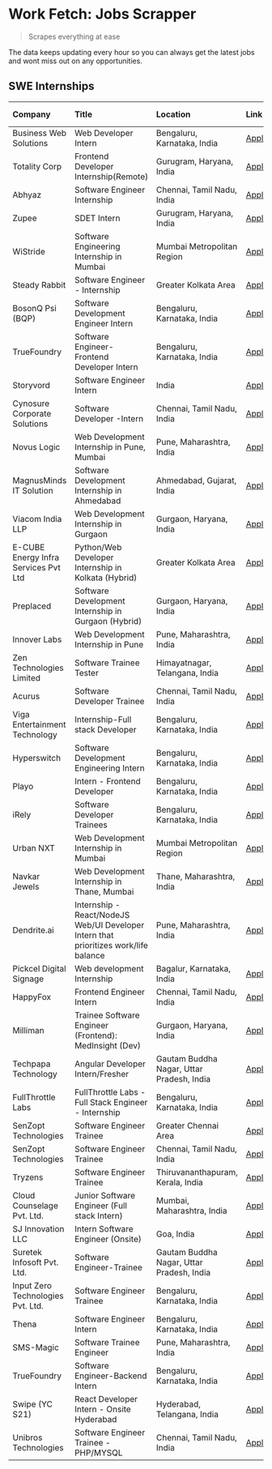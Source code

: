 # Work Fetch: Jobs Scrapper
> Scrapes everything at ease

The data keeps updating every hour so you can always get the latest jobs and wont miss out on any opportunities.

## SWE Internships
<!--START_SECTION:workfetch-->
| Company                              | Title                                                                                | Location                                  | Link                                                                                                                                                                                                                                                                                                  | Date Posted   |
|:-------------------------------------|:-------------------------------------------------------------------------------------|:------------------------------------------|:------------------------------------------------------------------------------------------------------------------------------------------------------------------------------------------------------------------------------------------------------------------------------------------------------|:--------------|
| Business Web Solutions               | Web Developer Intern                                                                 | Bengaluru, Karnataka, India               | [Apply](https://in.linkedin.com/jobs/view/web-developer-intern-at-business-web-solutions-3897552404?position=41&pageNum=0&refId=wLgwOx%2B5l8pwoPtNMPFyUQ%3D%3D&trackingId=ebYnDJpDLB9T2MtORkD6ug%3D%3D&trk=public_jobs_jserp-result_search-card)                                                      | 2024-04-13    |
| Totality Corp                        | Frontend Developer Internship(Remote)                                                | Gurugram, Haryana, India                  | [Apply](https://in.linkedin.com/jobs/view/frontend-developer-internship-remote-at-totality-corp-3897033997?position=10&pageNum=0&refId=wLgwOx%2B5l8pwoPtNMPFyUQ%3D%3D&trackingId=mArNy0vYcTvNO5xwPVoN0Q%3D%3D&trk=public_jobs_jserp-result_search-card)                                               | 2024-04-12    |
| Abhyaz                               | Software Engineer Internship                                                         | Chennai, Tamil Nadu, India                | [Apply](https://in.linkedin.com/jobs/view/software-engineer-internship-at-abhyaz-3896949793?position=56&pageNum=0&refId=wLgwOx%2B5l8pwoPtNMPFyUQ%3D%3D&trackingId=DNdUiivZyH%2F%2Bqz6p4LkD%2Fw%3D%3D&trk=public_jobs_jserp-result_search-card)                                                        | 2024-04-12    |
| Zupee                                | SDET Intern                                                                          | Gurugram, Haryana, India                  | [Apply](https://in.linkedin.com/jobs/view/sdet-intern-at-zupee-3888478071?position=32&pageNum=0&refId=wLgwOx%2B5l8pwoPtNMPFyUQ%3D%3D&trackingId=vV%2FDSf29U7QGxzPTRhYCPg%3D%3D&trk=public_jobs_jserp-result_search-card)                                                                              | 2024-04-09    |
| WiStride                             | Software Engineering Internship in Mumbai                                            | Mumbai Metropolitan Region                | [Apply](https://in.linkedin.com/jobs/view/software-engineering-internship-in-mumbai-at-wistride-3888218704?position=14&pageNum=0&refId=wLgwOx%2B5l8pwoPtNMPFyUQ%3D%3D&trackingId=n5QciuCmsCc9Q%2BponXS76g%3D%3D&trk=public_jobs_jserp-result_search-card)                                             | 2024-04-08    |
| Steady Rabbit                        | Software Engineer - Internship                                                       | Greater Kolkata Area                      | [Apply](https://in.linkedin.com/jobs/view/software-engineer-internship-at-steady-rabbit-3885171077?position=17&pageNum=0&refId=wLgwOx%2B5l8pwoPtNMPFyUQ%3D%3D&trackingId=YcsvVo%2FIi1VeWSs9N3Q9XA%3D%3D&trk=public_jobs_jserp-result_search-card)                                                     | 2024-04-08    |
| BosonQ Psi (BQP)                     | Software Development Engineer Intern                                                 | Bengaluru, Karnataka, India               | [Apply](https://in.linkedin.com/jobs/view/software-development-engineer-intern-at-bosonq-psi-bqp-3888328596?position=33&pageNum=0&refId=wLgwOx%2B5l8pwoPtNMPFyUQ%3D%3D&trackingId=y8%2FMNOBeAJIBGvVXzD4Svg%3D%3D&trk=public_jobs_jserp-result_search-card)                                            | 2024-04-06    |
| TrueFoundry                          | Software Engineer- Frontend Developer Intern                                         | Bengaluru, Karnataka, India               | [Apply](https://in.linkedin.com/jobs/view/software-engineer-frontend-developer-intern-at-truefoundry-3887320206?position=18&pageNum=0&refId=wLgwOx%2B5l8pwoPtNMPFyUQ%3D%3D&trackingId=uFBf48pg2h6bZ4U1vXHSnA%3D%3D&trk=public_jobs_jserp-result_search-card)                                          | 2024-04-05    |
| Storyvord                            | Software Engineer Intern                                                             | India                                     | [Apply](https://in.linkedin.com/jobs/view/software-engineer-intern-at-storyvord-3518938006?position=16&pageNum=0&refId=wLgwOx%2B5l8pwoPtNMPFyUQ%3D%3D&trackingId=BzxIv5mwkN5f9Jciy7CmkQ%3D%3D&trk=public_jobs_jserp-result_search-card)                                                               | 2024-04-04    |
| Cynosure Corporate Solutions         | Software Developer -Intern                                                           | Chennai, Tamil Nadu, India                | [Apply](https://in.linkedin.com/jobs/view/software-developer-intern-at-cynosure-corporate-solutions-3884767755?position=19&pageNum=0&refId=wLgwOx%2B5l8pwoPtNMPFyUQ%3D%3D&trackingId=fprP9hTPOGn1AyB%2FPKb9Rw%3D%3D&trk=public_jobs_jserp-result_search-card)                                         | 2024-04-04    |
| Novus Logic                          | Web Development Internship in Pune, Mumbai                                           | Pune, Maharashtra, India                  | [Apply](https://in.linkedin.com/jobs/view/web-development-internship-in-pune-mumbai-at-novus-logic-3885741343?position=55&pageNum=0&refId=wLgwOx%2B5l8pwoPtNMPFyUQ%3D%3D&trackingId=jU%2FQs0HT%2BrjTOKj4hDcfDg%3D%3D&trk=public_jobs_jserp-result_search-card)                                        | 2024-04-04    |
| MagnusMinds IT Solution              | Software Development Internship in Ahmedabad                                         | Ahmedabad, Gujarat, India                 | [Apply](https://in.linkedin.com/jobs/view/software-development-internship-in-ahmedabad-at-magnusminds-it-solution-3883933909?position=34&pageNum=0&refId=wLgwOx%2B5l8pwoPtNMPFyUQ%3D%3D&trackingId=uA0BnY7Hh5KtdiUPE7DWQg%3D%3D&trk=public_jobs_jserp-result_search-card)                             | 2024-04-03    |
| Viacom India LLP                     | Web Development Internship in Gurgaon                                                | Gurgaon, Haryana, India                   | [Apply](https://in.linkedin.com/jobs/view/web-development-internship-in-gurgaon-at-viacom-india-llp-3883946826?position=51&pageNum=0&refId=wLgwOx%2B5l8pwoPtNMPFyUQ%3D%3D&trackingId=GqblYVcIORzjxqFCvp%2BvMA%3D%3D&trk=public_jobs_jserp-result_search-card)                                         | 2024-04-03    |
| E-CUBE Energy Infra Services Pvt Ltd | Python/Web Developer Internship in Kolkata (Hybrid)                                  | Greater Kolkata Area                      | [Apply](https://in.linkedin.com/jobs/view/python-web-developer-internship-in-kolkata-hybrid-at-e-cube-energy-infra-services-pvt-ltd-3882160442?position=12&pageNum=0&refId=wLgwOx%2B5l8pwoPtNMPFyUQ%3D%3D&trackingId=VO9paiQiBqZoSKYqM9lIkA%3D%3D&trk=public_jobs_jserp-result_search-card)           | 2024-04-02    |
| Preplaced                            | Software Development Internship in Gurgaon (Hybrid)                                  | Gurgaon, Haryana, India                   | [Apply](https://in.linkedin.com/jobs/view/software-development-internship-in-gurgaon-hybrid-at-preplaced-3880567870?position=20&pageNum=0&refId=wLgwOx%2B5l8pwoPtNMPFyUQ%3D%3D&trackingId=hfYg8D0bXCLfXzwAzk%2Fo8g%3D%3D&trk=public_jobs_jserp-result_search-card)                                    | 2024-04-01    |
| Innover Labs                         | Web Development Internship in Pune                                                   | Pune, Maharashtra, India                  | [Apply](https://in.linkedin.com/jobs/view/web-development-internship-in-pune-at-innover-labs-3875494237?position=7&pageNum=0&refId=wLgwOx%2B5l8pwoPtNMPFyUQ%3D%3D&trackingId=CCtiXjzAO1PAMV4vPhLaFw%3D%3D&trk=public_jobs_jserp-result_search-card)                                                   | 2024-03-28    |
| Zen Technologies Limited             | Software Trainee Tester                                                              | Himayatnagar, Telangana, India            | [Apply](https://in.linkedin.com/jobs/view/software-trainee-tester-at-zen-technologies-limited-3872100214?position=9&pageNum=0&refId=wLgwOx%2B5l8pwoPtNMPFyUQ%3D%3D&trackingId=4CLb5HmZ9XqUP495uLicKw%3D%3D&trk=public_jobs_jserp-result_search-card)                                                  | 2024-03-26    |
| Acurus                               | Software Developer Trainee                                                           | Chennai, Tamil Nadu, India                | [Apply](https://in.linkedin.com/jobs/view/software-developer-trainee-at-acurus-3871400616?position=21&pageNum=0&refId=wLgwOx%2B5l8pwoPtNMPFyUQ%3D%3D&trackingId=BaqjLr9I2KelyERjlNL1pw%3D%3D&trk=public_jobs_jserp-result_search-card)                                                                | 2024-03-26    |
| Viga Entertainment Technology        | Internship-Full stack Developer                                                      | Bengaluru, Karnataka, India               | [Apply](https://in.linkedin.com/jobs/view/internship-full-stack-developer-at-viga-entertainment-technology-3870669789?position=26&pageNum=0&refId=wLgwOx%2B5l8pwoPtNMPFyUQ%3D%3D&trackingId=bG%2Fh9aJGBbs6yUG9l%2BWsvw%3D%3D&trk=public_jobs_jserp-result_search-card)                                | 2024-03-25    |
| Hyperswitch                          | Software Development Engineering Intern                                              | Bengaluru, Karnataka, India               | [Apply](https://in.linkedin.com/jobs/view/software-development-engineering-intern-at-hyperswitch-3865513498?position=58&pageNum=0&refId=wLgwOx%2B5l8pwoPtNMPFyUQ%3D%3D&trackingId=BM2%2FRq44CoDu2gaTtCRrCg%3D%3D&trk=public_jobs_jserp-result_search-card)                                            | 2024-03-23    |
| Playo                                | Intern - Frontend Developer                                                          | Bengaluru, Karnataka, India               | [Apply](https://in.linkedin.com/jobs/view/intern-frontend-developer-at-playo-3864131172?position=5&pageNum=0&refId=wLgwOx%2B5l8pwoPtNMPFyUQ%3D%3D&trackingId=tGeD09Jdu72EWxKo8ta2%2Fg%3D%3D&trk=public_jobs_jserp-result_search-card)                                                                 | 2024-03-22    |
| iRely                                | Software Developer Trainees                                                          | Bengaluru, Karnataka, India               | [Apply](https://in.linkedin.com/jobs/view/software-developer-trainees-at-irely-3860566039?position=3&pageNum=0&refId=wLgwOx%2B5l8pwoPtNMPFyUQ%3D%3D&trackingId=Uso8fLQqFR53MNWTXPbBxg%3D%3D&trk=public_jobs_jserp-result_search-card)                                                                 | 2024-03-18    |
| Urban NXT                            | Web Development Internship in Mumbai                                                 | Mumbai Metropolitan Region                | [Apply](https://in.linkedin.com/jobs/view/web-development-internship-in-mumbai-at-urban-nxt-3858090142?position=54&pageNum=0&refId=wLgwOx%2B5l8pwoPtNMPFyUQ%3D%3D&trackingId=edp4oSggy11b7pmIpMVJJg%3D%3D&trk=public_jobs_jserp-result_search-card)                                                   | 2024-03-15    |
| Navkar Jewels                        | Web Development Internship in Thane, Mumbai                                          | Thane, Maharashtra, India                 | [Apply](https://in.linkedin.com/jobs/view/web-development-internship-in-thane-mumbai-at-navkar-jewels-3858087224?position=59&pageNum=0&refId=wLgwOx%2B5l8pwoPtNMPFyUQ%3D%3D&trackingId=hqXemeKkmXiMDAhUKnRq3g%3D%3D&trk=public_jobs_jserp-result_search-card)                                         | 2024-03-15    |
| Dendrite.ai                          | Internship - React/NodeJS Web/UI Developer Intern that prioritizes work/life balance | Pune, Maharashtra, India                  | [Apply](https://in.linkedin.com/jobs/view/internship-react-nodejs-web-ui-developer-intern-that-prioritizes-work-life-balance-at-dendrite-ai-3853583200?position=35&pageNum=0&refId=wLgwOx%2B5l8pwoPtNMPFyUQ%3D%3D&trackingId=GSg%2B6PbVr3Zw8RB01VbVjw%3D%3D&trk=public_jobs_jserp-result_search-card) | 2024-03-12    |
| Pickcel Digital Signage              | Web development Internship                                                           | Bagalur, Karnataka, India                 | [Apply](https://in.linkedin.com/jobs/view/web-development-internship-at-pickcel-digital-signage-3849506118?position=53&pageNum=0&refId=wLgwOx%2B5l8pwoPtNMPFyUQ%3D%3D&trackingId=vvtgCBIbQaJcPxPOwjfBKQ%3D%3D&trk=public_jobs_jserp-result_search-card)                                               | 2024-03-08    |
| HappyFox                             | Frontend Engineer Intern                                                             | Chennai, Tamil Nadu, India                | [Apply](https://in.linkedin.com/jobs/view/frontend-engineer-intern-at-happyfox-3848357951?position=46&pageNum=0&refId=wLgwOx%2B5l8pwoPtNMPFyUQ%3D%3D&trackingId=R1zC%2Bg9Beo5xl7H9hHeKFw%3D%3D&trk=public_jobs_jserp-result_search-card)                                                              | 2024-03-07    |
| Milliman                             | Trainee Software Engineer (Frontend): MedInsight (Dev)                               | Gurgaon, Haryana, India                   | [Apply](https://in.linkedin.com/jobs/view/trainee-software-engineer-frontend-medinsight-dev-at-milliman-3792874280?position=11&pageNum=0&refId=wLgwOx%2B5l8pwoPtNMPFyUQ%3D%3D&trackingId=DR9FCpPStanbT5qryoyr8A%3D%3D&trk=public_jobs_jserp-result_search-card)                                       | 2024-03-01    |
| Techpapa Technology                  | Angular Developer Intern/Fresher                                                     | Gautam Buddha Nagar, Uttar Pradesh, India | [Apply](https://in.linkedin.com/jobs/view/angular-developer-intern-fresher-at-techpapa-technology-3834305862?position=60&pageNum=0&refId=wLgwOx%2B5l8pwoPtNMPFyUQ%3D%3D&trackingId=q8sDzsjD1bruHY6NISsmdQ%3D%3D&trk=public_jobs_jserp-result_search-card)                                             | 2024-02-20    |
| FullThrottle Labs                    | FullThrottle Labs - Full Stack Engineer - Internship                                 | Bengaluru, Karnataka, India               | [Apply](https://in.linkedin.com/jobs/view/fullthrottle-labs-full-stack-engineer-internship-at-fullthrottle-labs-3829636016?position=57&pageNum=0&refId=wLgwOx%2B5l8pwoPtNMPFyUQ%3D%3D&trackingId=PLkL2AMKXBsWH7BGGX1AEA%3D%3D&trk=public_jobs_jserp-result_search-card)                               | 2024-02-17    |
| SenZopt Technologies                 | Software Engineer Trainee                                                            | Greater Chennai Area                      | [Apply](https://in.linkedin.com/jobs/view/software-engineer-trainee-at-senzopt-technologies-3827688781?position=36&pageNum=0&refId=wLgwOx%2B5l8pwoPtNMPFyUQ%3D%3D&trackingId=F3MZLcp16DLKUev2I6xNtg%3D%3D&trk=public_jobs_jserp-result_search-card)                                                   | 2024-02-12    |
| SenZopt Technologies                 | Software Engineer Trainee                                                            | Chennai, Tamil Nadu, India                | [Apply](https://in.linkedin.com/jobs/view/software-engineer-trainee-at-senzopt-technologies-3827686880?position=49&pageNum=0&refId=wLgwOx%2B5l8pwoPtNMPFyUQ%3D%3D&trackingId=6oilCudMO26laMNcwUomxw%3D%3D&trk=public_jobs_jserp-result_search-card)                                                   | 2024-02-12    |
| Tryzens                              | Software Engineer Trainee                                                            | Thiruvananthapuram, Kerala, India         | [Apply](https://in.linkedin.com/jobs/view/software-engineer-trainee-at-tryzens-3809363491?position=38&pageNum=0&refId=wLgwOx%2B5l8pwoPtNMPFyUQ%3D%3D&trackingId=MQM4Nu%2Bs5V%2F2hBxnrL4cVg%3D%3D&trk=public_jobs_jserp-result_search-card)                                                            | 2024-01-18    |
| Cloud Counselage Pvt. Ltd.           | Junior Software Engineer (Full stack Intern)                                         | Mumbai, Maharashtra, India                | [Apply](https://in.linkedin.com/jobs/view/junior-software-engineer-full-stack-intern-at-cloud-counselage-pvt-ltd-3803132814?position=28&pageNum=0&refId=wLgwOx%2B5l8pwoPtNMPFyUQ%3D%3D&trackingId=x0Vst6SmbAHfDkiE9GI6hA%3D%3D&trk=public_jobs_jserp-result_search-card)                              | 2024-01-11    |
| SJ Innovation LLC                    | Intern Software Engineer (Onsite)                                                    | Goa, India                                | [Apply](https://in.linkedin.com/jobs/view/intern-software-engineer-onsite-at-sj-innovation-llc-3799959011?position=44&pageNum=0&refId=wLgwOx%2B5l8pwoPtNMPFyUQ%3D%3D&trackingId=SpnVQgn6%2BC0Uo5gl9znrHw%3D%3D&trk=public_jobs_jserp-result_search-card)                                              | 2024-01-11    |
| Suretek Infosoft Pvt. Ltd.           | Software Engineer-Trainee                                                            | Gautam Buddha Nagar, Uttar Pradesh, India | [Apply](https://in.linkedin.com/jobs/view/software-engineer-trainee-at-suretek-infosoft-pvt-ltd-3800934643?position=25&pageNum=0&refId=wLgwOx%2B5l8pwoPtNMPFyUQ%3D%3D&trackingId=tFo9u2NTcoHOmufONTSRCw%3D%3D&trk=public_jobs_jserp-result_search-card)                                               | 2024-01-09    |
| Input Zero Technologies Pvt. Ltd.    | Software Engineer Trainee                                                            | Bengaluru, Karnataka, India               | [Apply](https://in.linkedin.com/jobs/view/software-engineer-trainee-at-input-zero-technologies-pvt-ltd-3800927643?position=29&pageNum=0&refId=wLgwOx%2B5l8pwoPtNMPFyUQ%3D%3D&trackingId=jcAXqbBoHB4qE6mk2J%2FkJg%3D%3D&trk=public_jobs_jserp-result_search-card)                                      | 2024-01-09    |
| Thena                                | Software Engineer Intern                                                             | Bengaluru, Karnataka, India               | [Apply](https://in.linkedin.com/jobs/view/software-engineer-intern-at-thena-3778731751?position=22&pageNum=0&refId=wLgwOx%2B5l8pwoPtNMPFyUQ%3D%3D&trackingId=WmShGa2YEC33mFqWVkddzg%3D%3D&trk=public_jobs_jserp-result_search-card)                                                                   | 2023-12-05    |
| SMS-Magic                            | Software Trainee Engineer                                                            | Pune, Maharashtra, India                  | [Apply](https://in.linkedin.com/jobs/view/software-trainee-engineer-at-sms-magic-3761409781?position=30&pageNum=0&refId=wLgwOx%2B5l8pwoPtNMPFyUQ%3D%3D&trackingId=Nl5%2BPs5FeaNQlqdVIzFxPQ%3D%3D&trk=public_jobs_jserp-result_search-card)                                                            | 2023-11-16    |
| TrueFoundry                          | Software Engineer-Backend Intern                                                     | Bengaluru, Karnataka, India               | [Apply](https://in.linkedin.com/jobs/view/software-engineer-backend-intern-at-truefoundry-3779508170?position=31&pageNum=0&refId=wLgwOx%2B5l8pwoPtNMPFyUQ%3D%3D&trackingId=auwPTgAxCiwXKOX17FHYew%3D%3D&trk=public_jobs_jserp-result_search-card)                                                     | 2023-11-10    |
| Swipe (YC S21)                       | React Developer Intern - Onsite Hyderabad                                            | Hyderabad, Telangana, India               | [Apply](https://in.linkedin.com/jobs/view/react-developer-intern-onsite-hyderabad-at-swipe-yc-s21-3737600089?position=39&pageNum=0&refId=wLgwOx%2B5l8pwoPtNMPFyUQ%3D%3D&trackingId=eYekKQV5grCMBU0EZw7MwA%3D%3D&trk=public_jobs_jserp-result_search-card)                                             | 2023-10-13    |
| Unibros Technologies                 | Software Engineer Trainee - PHP/MYSQL                                                | Chennai, Tamil Nadu, India                | [Apply](https://in.linkedin.com/jobs/view/software-engineer-trainee-php-mysql-at-unibros-technologies-3656599241?position=37&pageNum=0&refId=wLgwOx%2B5l8pwoPtNMPFyUQ%3D%3D&trackingId=98z6Gc5lWTPJWbpB23NrVQ%3D%3D&trk=public_jobs_jserp-result_search-card)                                         | 2023-06-12    |
<!--END_SECTION:workfetch-->
